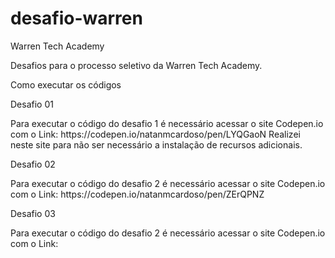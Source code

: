 # desafio-warren

<p> Warren Tech Academy </p>
Desafios para o processo seletivo da Warren Tech Academy.

<p> Como executar os códigos </p>

<p> Desafio 01 </p>
Para executar o código do desafio 1 é necessário acessar o site Codepen.io com o Link: https://codepen.io/natanmcardoso/pen/LYQGaoN
Realizei neste site para não ser necessário a instalação de recursos adicionais.

<p> Desafio 02 </p>
Para executar o código do desafio 2 é necessário acessar o site Codepen.io com o Link: https://codepen.io/natanmcardoso/pen/ZErQPNZ

<p> Desafio 03 </p>
Para executar o código do desafio 2 é necessário acessar o site Codepen.io com o Link: 
